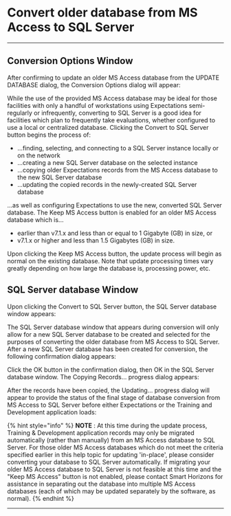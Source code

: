 # Convert older database from MS Access to SQL Server

***

## Conversion Options Window

After confirming to update an older MS Access database from the UPDATE DATABASE dialog, the Conversion Options dialog will appear:

While the use of the provided MS Access database may be ideal for those facilities with only a handful of workstations using Expectations semi-regularly or infrequently, converting to SQL Server is a good idea for facilities which plan to frequently take evaluations, whether configured to use a local or centralized database.  Clicking the Convert to SQL Server button begins the process of:

* ...finding, selecting, and connecting to a SQL Server instance locally or on the network
* ...creating a new SQL Server database on the selected instance
* ...copying older Expectations records from the MS Access database to the new SQL Server database
* ...updating the copied records in the newly-created SQL Server database

...as well as configuring Expectations to use the new, converted SQL Server database.  The Keep MS Access button is enabled for an older MS Access database which is...

* earlier than v7.1.x and less than or equal to 1 Gigabyte (GB) in size, or
* v7.1.x or higher and less than 1.5 Gigabytes (GB) in size.

Upon clicking the Keep MS Access button, the update process will begin as normal on the existing database.  Note that update processing times vary greatly depending on how large the database is, processing power, etc.

## SQL Server database Window

Upon clicking the Convert to SQL Server button, the SQL Server database window appears:

The SQL Server database window that appears during conversion will only allow for a new SQL Server database to be created and selected for the purposes of converting the older database from MS Access to SQL Server.  After a new SQL Server database has been created for conversion, the following confirmation dialog appears:

Click the OK button in the confirmation dialog, then OK in the SQL Server database window. The Copying Records... progress dialog appears:

After the records have been copied, the Updating... progress dialog will appear to provide the status of the final stage of database conversion from MS Access to SQL Server before either Expectations or the Training and Development application loads:

{% hint style="info" %}
**NOTE** : At this time during the update process, Training & Development application records may only be migrated automatically (rather than manually) from an MS Access database to SQL Server.  For those older MS Access databases which do not meet the criteria specified earlier in this help topic for updating 'in-place', please consider converting your database to SQL Server automatically.  If migrating your older MS Access database to SQL Server is not feasible at this time and the "Keep MS Access" button is not enabled, please contact Smart Horizons for assistance in separating out the database into multiple MS Access databases (each of which may be updated separately by the software, as normal).
{% endhint %}

***
